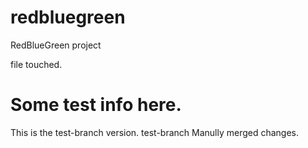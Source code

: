 redbluegreen
============

RedBlueGreen project

file touched.

Some test info here.
=======
This is the test-branch version.
test-branch
Manully merged changes.
